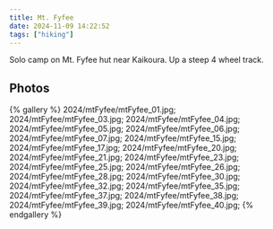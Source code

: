 ```yaml
---
title: Mt. Fyfee
date: 2024-11-09 14:22:52
tags: ["hiking"]
---
```


Solo camp on Mt. Fyfee hut near Kaikoura. Up a steep 4 wheel track.

## Photos

{% gallery %}
2024/mtFyfee/mtFyfee_01.jpg;
2024/mtFyfee/mtFyfee_03.jpg;
2024/mtFyfee/mtFyfee_04.jpg;
2024/mtFyfee/mtFyfee_05.jpg;
2024/mtFyfee/mtFyfee_06.jpg;
2024/mtFyfee/mtFyfee_07.jpg;
2024/mtFyfee/mtFyfee_15.jpg;
2024/mtFyfee/mtFyfee_17.jpg;
2024/mtFyfee/mtFyfee_20.jpg;
2024/mtFyfee/mtFyfee_21.jpg;
2024/mtFyfee/mtFyfee_23.jpg;
2024/mtFyfee/mtFyfee_25.jpg;
2024/mtFyfee/mtFyfee_26.jpg;
2024/mtFyfee/mtFyfee_28.jpg;
2024/mtFyfee/mtFyfee_30.jpg;
2024/mtFyfee/mtFyfee_32.jpg;
2024/mtFyfee/mtFyfee_35.jpg;
2024/mtFyfee/mtFyfee_37.jpg;
2024/mtFyfee/mtFyfee_38.jpg;
2024/mtFyfee/mtFyfee_39.jpg;
2024/mtFyfee/mtFyfee_40.jpg;
{% endgallery %}
